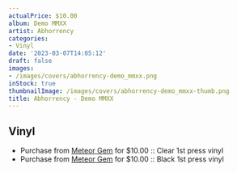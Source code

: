 ```yaml
---
actualPrice: $10.00
album: Demo MMXX
artist: Abhorrency
categories:
- Vinyl
date: '2023-03-07T14:05:12'
draft: false
images:
- /images/covers/abhorrency-demo_mmxx.png
inStock: true
thumbnailImage: /images/covers/abhorrency-demo_mmxx-thumb.png
title: Abhorrency - Demo MMXX
---
```


## Vinyl
* Purchase from [Meteor Gem](https://meteor-gem.com/products/abhorrency-demo-mmxx) for $10.00 :: Clear 1st press vinyl
* Purchase from [Meteor Gem](https://meteor-gem.com/products/abhorrency-demo-mmxx) for $10.00 :: Black 1st press vinyl
